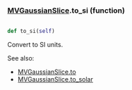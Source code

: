 ### [MVGaussianSlice](MVGaussianSlice.md).to_si (function)


```py

def to_si(self)

```



Convert to SI units.

See also:

* [MVGaussianSlice.to](MVGaussianSlice.to.md)
* [MVGaussianSlice.to_solar](MVGaussianSlice.to_solar.md)

